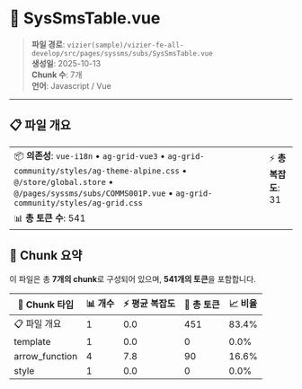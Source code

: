 # 📄 SysSmsTable.vue

> **파일 경로**: `vizier(sample)/vizier-fe-all-develop/src/pages/syssms/subs/SysSmsTable.vue`  
> **생성일**: 2025-10-13  
> **Chunk 수**: 7개  
> **언어**: Javascript / Vue
---





## 📋 파일 개요

| | |
|--|--|
| 📦 **의존성**: `vue-i18n` • `ag-grid-vue3` • `ag-grid-community/styles/ag-theme-alpine.css` • `@/store/global.store` • `@/pages/syssms/subs/COMMS001P.vue` • `ag-grid-community/styles/ag-grid.css` | ⚡ **총 복잡도**: 31 |
| 📊 **총 토큰 수**: 541 |  |






## 🧩 Chunk 요약

이 파일은 총 **7개의 chunk**로 구성되어 있으며, **541개의 토큰**을 포함합니다.

| 🧩 Chunk 타입 | 📊 개수 | ⚡ 평균 복잡도 | 📝 총 토큰 | 📈 비율 |
|---------------|--------|-------------|----------|--------|
| 📋 파일 개요 | 1 | 0.0 | 451 | 83.4% |
| template | 1 | 0.0 | 0 | 0.0% |
| arrow_function | 4 | 7.8 | 90 | 16.6% |
| style | 1 | 0.0 | 0 | 0.0% |


